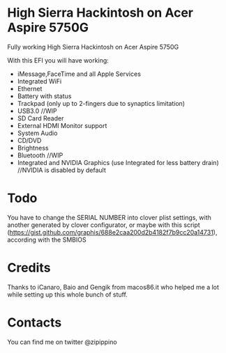 # High Sierra Hackintosh on Acer Aspire 5750G
Fully working High Sierra Hackintosh on Acer Aspire 5750G

With this EFI you will have working:
  - iMessage,FaceTime and all Apple Services
  - Integrated WiFi
  - Ethernet
  - Battery with status
  - Trackpad (only up to 2-fingers due to synaptics limitation)
  - USB3.0 //WIP
  - SD Card Reader
  - External HDMI Monitor support
  - System Audio
  - CD/DVD
  - Brightness
  - Bluetooth //WIP
  - Integrated and NVIDIA Graphics (use Integrated for less battery drain) //NVIDIA is disabled by default
  
  
# Todo
You have to change the SERIAL NUMBER into clover plist settings, with another generated by clover configurator, or maybe with this script (https://gist.github.com/graphis/688e2caa200d2b4182f7b9cc20a14731), according with the SMBIOS

# Credits
Thanks to iCanaro, Baio and Gengik from macos86.it who helped me a lot while setting up this whole bunch of stuff.

# Contacts
You can find me on twitter @zipippino
